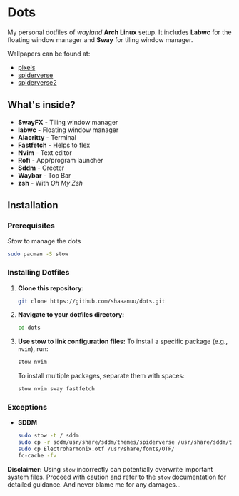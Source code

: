 # Dots

My personal dotfiles of _wayland_ **Arch Linux** setup. It includes **Labwc** for the floating window manager and **Sway** for tiling window manager.

Wallpapers can be found at:

- [pixels](labwc/.config/labwc/pixels.png)
- [spiderverse](sway/.config/sway/spiderverse.png)
- [spiderverse2](sddm/usr/share/sddm/themes/spiderverse/backgrounds/spiderverse2.jpg)

## What's inside?

- **SwayFX** - Tiling window manager
- **labwc** - Floating window manager
- **Alacritty** - Terminal
- **Fastfetch** - Helps to flex
- **Nvim** - Text editor
- **Rofi** - App/program launcher
- **Sddm** - Greeter
- **Waybar** - Top Bar
- **zsh** - With _Oh My Zsh_

## Installation

### Prerequisites

_Stow_ to manage the dots

```bash
sudo pacman -S stow
```

### Installing Dotfiles

1.  **Clone this repository:**
    ```bash
    git clone https://github.com/shaaanuu/dots.git
    ```
2.  **Navigate to your dotfiles directory:**
    ```bash
    cd dots
    ```
3.  **Use stow to link configuration files:**
    To install a specific package (e.g., `nvim`), run:

    ```bash
    stow nvim
    ```

    To install multiple packages, separate them with spaces:

    ```bash
    stow nvim sway fastfetch
    ```

### Exceptions

- **SDDM**

  ```bash
  sudo stow -t / sddm
  sudo cp -r sddm/usr/share/sddm/themes/spiderverse /usr/share/sddm/themes/
  sudo cp Electroharmonix.otf /usr/share/fonts/OTF/
  fc-cache -fv
    ```

**Disclaimer:** Using `stow` incorrectly can potentially overwrite important system files. Proceed with caution and refer to the `stow` documentation for detailed guidance. And never blame me for any damages...
